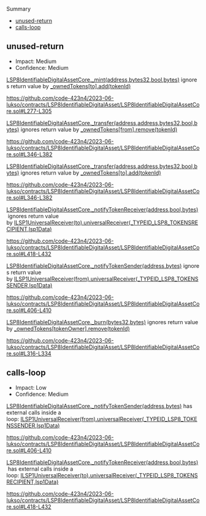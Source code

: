 Summary

- [unused-return](#unused-return)
- [calls-loop](#calls-loop)

## unused-return

- Impact: Medium
- Confidence: Medium

[LSP8IdentifiableDigitalAssetCore.\_mint(address,bytes32,bool,bytes)](https://github.com/code-423n4/2023-06-lukso/contracts/LSP8IdentifiableDigitalAsset/LSP8IdentifiableDigitalAssetCore.sol#L277-L305) ignores return value by [\_ownedTokens[to].add(tokenId)](https://github.com/code-423n4/2023-06-lukso/contracts/LSP8IdentifiableDigitalAsset/LSP8IdentifiableDigitalAssetCore.sol#L298)

https://github.com/code-423n4/2023-06-lukso/contracts/LSP8IdentifiableDigitalAsset/LSP8IdentifiableDigitalAssetCore.sol#L277-L305

[LSP8IdentifiableDigitalAssetCore.\_transfer(address,address,bytes32,bool,bytes)](https://github.com/code-423n4/2023-06-lukso/contracts/LSP8IdentifiableDigitalAsset/LSP8IdentifiableDigitalAssetCore.sol#L346-L382) ignores return value by [\_ownedTokens[from].remove(tokenId)](https://github.com/code-423n4/2023-06-lukso/contracts/LSP8IdentifiableDigitalAsset/LSP8IdentifiableDigitalAssetCore.sol#L372)

https://github.com/code-423n4/2023-06-lukso/contracts/LSP8IdentifiableDigitalAsset/LSP8IdentifiableDigitalAssetCore.sol#L346-L382

[LSP8IdentifiableDigitalAssetCore.\_transfer(address,address,bytes32,bool,bytes)](https://github.com/code-423n4/2023-06-lukso/contracts/LSP8IdentifiableDigitalAsset/LSP8IdentifiableDigitalAssetCore.sol#L346-L382) ignores return value by [\_ownedTokens[to].add(tokenId)](https://github.com/code-423n4/2023-06-lukso/contracts/LSP8IdentifiableDigitalAsset/LSP8IdentifiableDigitalAssetCore.sol#L373)

https://github.com/code-423n4/2023-06-lukso/contracts/LSP8IdentifiableDigitalAsset/LSP8IdentifiableDigitalAssetCore.sol#L346-L382

[LSP8IdentifiableDigitalAssetCore.\_notifyTokenReceiver(address,bool,bytes)](https://github.com/code-423n4/2023-06-lukso/contracts/LSP8IdentifiableDigitalAsset/LSP8IdentifiableDigitalAssetCore.sol#L418-L432) ignores return value by [ILSP1UniversalReceiver(to).universalReceiver(\_TYPEID_LSP8_TOKENSRECIPIENT,lsp1Data)](https://github.com/code-423n4/2023-06-lukso/contracts/LSP8IdentifiableDigitalAsset/LSP8IdentifiableDigitalAssetCore.sol#L424)

https://github.com/code-423n4/2023-06-lukso/contracts/LSP8IdentifiableDigitalAsset/LSP8IdentifiableDigitalAssetCore.sol#L418-L432

[LSP8IdentifiableDigitalAssetCore.\_notifyTokenSender(address,bytes)](https://github.com/code-423n4/2023-06-lukso/contracts/LSP8IdentifiableDigitalAsset/LSP8IdentifiableDigitalAssetCore.sol#L406-L410) ignores return value by [ILSP1UniversalReceiver(from).universalReceiver(\_TYPEID_LSP8_TOKENSSENDER,lsp1Data)](https://github.com/code-423n4/2023-06-lukso/contracts/LSP8IdentifiableDigitalAsset/LSP8IdentifiableDigitalAssetCore.sol#L408)

https://github.com/code-423n4/2023-06-lukso/contracts/LSP8IdentifiableDigitalAsset/LSP8IdentifiableDigitalAssetCore.sol#L406-L410

[LSP8IdentifiableDigitalAssetCore.\_burn(bytes32,bytes)](https://github.com/code-423n4/2023-06-lukso/contracts/LSP8IdentifiableDigitalAsset/LSP8IdentifiableDigitalAssetCore.sol#L316-L334) ignores return value by [\_ownedTokens[tokenOwner].remove(tokenId)](https://github.com/code-423n4/2023-06-lukso/contracts/LSP8IdentifiableDigitalAsset/LSP8IdentifiableDigitalAssetCore.sol#L327)

https://github.com/code-423n4/2023-06-lukso/contracts/LSP8IdentifiableDigitalAsset/LSP8IdentifiableDigitalAssetCore.sol#L316-L334

## calls-loop

- Impact: Low
- Confidence: Medium

[LSP8IdentifiableDigitalAssetCore.\_notifyTokenSender(address,bytes)](https://github.com/code-423n4/2023-06-lukso/contracts/LSP8IdentifiableDigitalAsset/LSP8IdentifiableDigitalAssetCore.sol#L406-L410) has external calls inside a loop: [ILSP1UniversalReceiver(from).universalReceiver(\_TYPEID_LSP8_TOKENSSENDER,lsp1Data)](https://github.com/code-423n4/2023-06-lukso/contracts/LSP8IdentifiableDigitalAsset/LSP8IdentifiableDigitalAssetCore.sol#L408)

https://github.com/code-423n4/2023-06-lukso/contracts/LSP8IdentifiableDigitalAsset/LSP8IdentifiableDigitalAssetCore.sol#L406-L410

[LSP8IdentifiableDigitalAssetCore.\_notifyTokenReceiver(address,bool,bytes)](https://github.com/code-423n4/2023-06-lukso/contracts/LSP8IdentifiableDigitalAsset/LSP8IdentifiableDigitalAssetCore.sol#L418-L432) has external calls inside a loop: [ILSP1UniversalReceiver(to).universalReceiver(\_TYPEID_LSP8_TOKENSRECIPIENT,lsp1Data)](https://github.com/code-423n4/2023-06-lukso/contracts/LSP8IdentifiableDigitalAsset/LSP8IdentifiableDigitalAssetCore.sol#L424)

https://github.com/code-423n4/2023-06-lukso/contracts/LSP8IdentifiableDigitalAsset/LSP8IdentifiableDigitalAssetCore.sol#L418-L432

